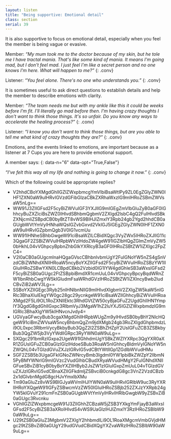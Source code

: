 ```yaml
---
layout: listen
title: "Being supportive: Emotional detail"
class: section
serial: 39
---
```

It is also supportive to focus on emotional detail, especially when you feel the member is being vague or evasive.

Member: *“My mum took me to the doctor because of my skin, but he tole me I have tractal mania. That's like some kind of mania. It means I'm going mad, but I don't feel mad. I just feel I'm like a secret person and no one knows I'm here. What will happen to me?”*
{: .conv}

Listener: *“You feel alone. There's no one who understands you.”*
{: .conv}

It is sometimes useful to ask direct questions to establish details and help the member to describe emotions with clarity.

Member: *“The team needs me but with my ankle like this it could be weeks before I'm fit. I'll literally go mad before then. I'm having crazy thoughts I don't want to think those things. It's so unfair. Do you know any ways to accelerate the healing process?”*
{: .conv}

Listener: *“I know you don't want to think those things, but are you able to tell me what kind of crazy thoughts they are?”*
{: .conv}

Emotions, and the events linked to emotions, are important because as a listener at 7 Cups you are here to provide emotional support.

A member says:
{: data-n="6" data-opt="True,False"}

*“I've felt this way all my life and nothing is going to change it now.”*
{: .conv}

Which of the following could be appropriate replies?

- V2hhdCBoYXMgdGhlIGZlZWxpbmcgYmVlbiBsaWtlPy9ZL0EgZGlyZWN0IHF1ZXN0aW9uIHRvIGVzdGFibGlzaCBkZXRhaWxzIG9mIHRoZSBmZWVsaW5nLg==
- WW91J3ZlIGFsd2F5cyBiZWVuIGF3YXJlIG9mIGEgZmVlbGluZyB0aGF0IGhhcyBuZXZlciBsZWZ0IHlvdSBhbmQgbmV2ZXIgd2lsbC4gQ2FuIHlvdSBkZXNjcmliZSBpdCB0byBtZT8vWS9BIHJlZmxlY3Rpb24gb2Ygd2hhdCB0aGUgbWVtYmVyIHNhaWQsIGZvbGxvd2VkIGJ5IGEgZGlyZWN0IHF1ZXN0aW9uIHRvIGZpbmQgb3V0IG1vcmUu
- WW91IHNheSBhbGwgeW91ciBsaWZlLCBidXQgc3VyZWx5IHRoZXJlIG11c3QgaGF2ZSBiZWVuIHRpbWVzIHdoZW4geW91IGZlbHQgZGlmZmVyZW50bHkhL04vVGhpcyBpbnZhbGlkYXRlcyB3aGF0IHRoZSBtZW1iZXIgc2FpZC4=
- V2l0aCB0aGUgcmlnaHQgaGVscCBhbnlvbmUgY2FuIGNoYW5nZS4gSnVzdCBiZWNhdXNlIHRoaW5ncyBoYXZlIGFsd2F5cyBiZWVuIHRoZSBzYW1lIGluIHRoZSBwYXN0LCBpdCBkb2Vzbid0IG1lYW4gdGhleSB3aWxsIGFsd2F5cyBiZSB0aGUgc2FtZSBpbiBmdXR1cmUuL04vVGhpcyBpcyBqdWRnZW1lbnRhbCwgYW5kIGludmFsaWRhdGVzIHRoZSBtZW1iZXIncyBwb2ludCBvZiB2aWV3Lg==
- SSBoYXZlIGEgc3Ryb25nIHNlbnNlIG9mIHlvdXIgbmV2ZXIgZW5kaW5nIGRlc3BhaXIuIEkgYW0gc28gc29ycnkgeW91ciBsaWZlIGhhcyBiZWVuIHRoaXMgd2F5Li9OL1RoZXNlIEktc3RhdGVtZW50cyBjaGFuZ2UgdGhlIHN1YmplY3QgdG8gdGhlIGxpc3RlbmVyJ3MgaW1hZ2luYXJ5IGZlZWxpbmdzIG9mIGRlc3BhaXIgYW5kIHNvcnJvdy4=
- UGVyaGFwcyBub3cgaXMgdGhlIHRpbWUgZm9yIHlvdSB0byBhY2NlcHQgeW91ciBmZWVsaW5ncyBhbmQgZm9jdXMgb24gb3RoZXIgdGhpbmdzLi9OL0xpc3RlbmVycyBkbyBub3QgZ2l2ZSBhZHZpY2UsIGFuZCB3ZSBkbyBub3QgZW5jb3VyYWdlIGRpc3RyYWN0aW9uLg==
- SXQgc291bmRzIGxpa2UgeW91IGhhdmUgYSBkZWZlYXRpc3QgYXR0aXR1ZGUsIGFuZCB0aGlzIGlzIHdoeSBub3RoaW5nIGhhcyBldmVyIGNoYW5nZWQhL04vTGlzdGVuZXJzIGRvIG5vdCBtYWtlIGp1ZGdlbWVudHMu
- SGF2ZSB5b3UgaGFkIGNoZWNrcyBmb3Igdml0YW1pbiBkZWZpY2llbmN5PyBMYWNrIG9mIGVzc2VudGlhbCBudXRyaWVudHMgY2FuIGNhdXNlIGFueSBvZiB1cyB0byBoYXZlIHByb2JsZW1zIGluIGxpZmUuL04vTGlzdGVuZXJzIGRvIG5vdCBnaXZlIGFkdmljZSBvciB0cnkgdG8gc3VnZ2VzdCBzb2x1dGlvbnMgdG8gcHJvYmxlbXMu
- Tm90aGluZz8vWS9BIGJyaWVmIHJlYWN0aW9uIHRvIGRlbW9uc3RyYXRlIHRoYXQgeW91IGFyZSBwcmVzZW50IGluIHRoZSBjb252ZXJzYXRpb24gYW5kIGVuY291cmFnZSB0aGUgbWVtYmVyIHRvIHRlbGwgbW9yZSBvZiB0aGUgc3Rvcnku
- VGhlIGZlZWxpbmcgeW91J3ZlIGhhZCBzaW5jZSB3YXkgYmFjayB3aWxsIGFsd2F5cyBiZSB3aXRoIHlvdS4vWS9UaGlzIHJlZmxlY3RzIHRoZSBlbW90aW9uLg==
- U29tZSB0aGluZ3MgbmV2ZXIgY2hhbmdlLi9OL1RoaXMgcmVmbGVjdHMgc29tZSBvZiB0aGUgY29udGVudCBidXQgYXZvaWRzIHRoZSBlbW90aW9uLg==
